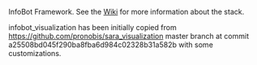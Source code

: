 InfoBot Framework. See the [Wiki](https://gitlab.cs.washington.edu/mjyc/infobot_visualization/wikis/home) for more information about the stack.

infobot_visualization has been initially copied from https://github.com/pronobis/sara_visualization master branch at commit a25508bd045f290ba8fba6d984c02328b31a582b with some customizations.
